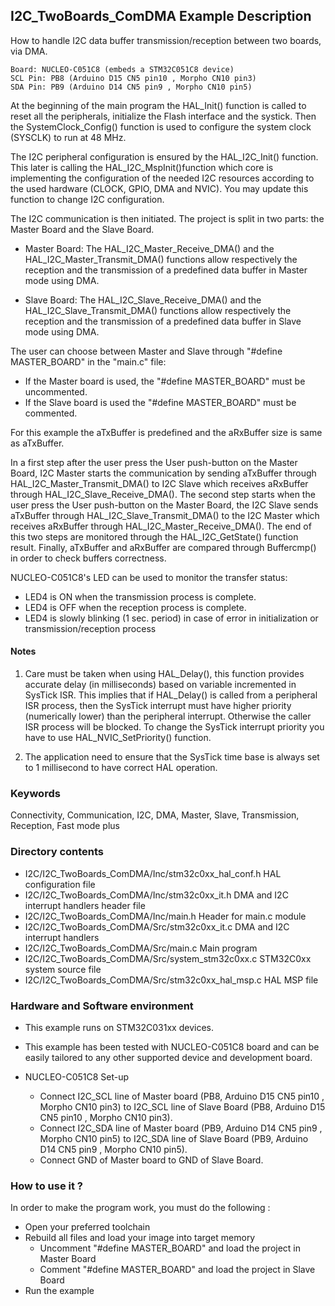## <b>I2C_TwoBoards_ComDMA Example Description</b>

How to handle I2C data buffer transmission/reception between two boards, 
via DMA.

    Board: NUCLEO-C051C8 (embeds a STM32C051C8 device)
    SCL Pin: PB8 (Arduino D15 CN5 pin10 , Morpho CN10 pin3)
    SDA Pin: PB9 (Arduino D14 CN5 pin9 , Morpho CN10 pin5)

At the beginning of the main program the HAL_Init() function is called to reset 
all the peripherals, initialize the Flash interface and the systick.
Then the SystemClock_Config() function is used to configure the system
clock (SYSCLK) to run at 48 MHz.

The I2C peripheral configuration is ensured by the HAL_I2C_Init() function.
This later is calling the HAL_I2C_MspInit()function which core is implementing
the configuration of the needed I2C resources according to the used hardware (CLOCK, 
GPIO, DMA and NVIC). You may update this function to change I2C configuration.

The I2C communication is then initiated.
The project is split in two parts: the Master Board and the Slave Board.

- Master Board:
  The HAL_I2C_Master_Receive_DMA() and the HAL_I2C_Master_Transmit_DMA() functions 
  allow respectively the reception and the transmission of a predefined data buffer
  in Master mode using DMA.

- Slave Board:
  The HAL_I2C_Slave_Receive_DMA() and the HAL_I2C_Slave_Transmit_DMA() functions 
  allow respectively the reception and the transmission of a predefined data buffer
  in Slave mode using DMA.

The user can choose between Master and Slave through "#define MASTER_BOARD"
in the "main.c" file:

- If the Master board is used, the "#define MASTER_BOARD" must be uncommented.
- If the Slave board is used the "#define MASTER_BOARD" must be commented.

For this example the aTxBuffer is predefined and the aRxBuffer size is same as aTxBuffer.

In a first step after the user press the User push-button on the Master Board,
I2C Master starts the communication by sending aTxBuffer through HAL_I2C_Master_Transmit_DMA()
to I2C Slave which receives aRxBuffer through HAL_I2C_Slave_Receive_DMA(). 
The second step starts when the user press the User push-button on the Master Board,
the I2C Slave sends aTxBuffer through HAL_I2C_Slave_Transmit_DMA()
to the I2C Master which receives aRxBuffer through HAL_I2C_Master_Receive_DMA().
The end of this two steps are monitored through the HAL_I2C_GetState() function
result.
Finally, aTxBuffer and aRxBuffer are compared through Buffercmp() in order to 
check buffers correctness.  

NUCLEO-C051C8's LED can be used to monitor the transfer status:

 - LED4 is ON when the transmission process is complete.
 - LED4 is OFF when the reception process is complete.
 - LED4 is slowly blinking (1 sec. period) in case of error in initialization or 
transmission/reception process

#### <b>Notes</b>

 1. Care must be taken when using HAL_Delay(), this function provides accurate delay (in milliseconds)
    based on variable incremented in SysTick ISR. This implies that if HAL_Delay() is called from
    a peripheral ISR process, then the SysTick interrupt must have higher priority (numerically lower)
    than the peripheral interrupt. Otherwise the caller ISR process will be blocked.
    To change the SysTick interrupt priority you have to use HAL_NVIC_SetPriority() function.

 2. The application need to ensure that the SysTick time base is always set to 1 millisecond
    to have correct HAL operation.

### <b>Keywords</b>

Connectivity, Communication, I2C, DMA, Master, Slave, Transmission, Reception, Fast mode plus

### <b>Directory contents</b> 

  - I2C/I2C_TwoBoards_ComDMA/Inc/stm32c0xx_hal_conf.h    HAL configuration file
  - I2C/I2C_TwoBoards_ComDMA/Inc/stm32c0xx_it.h          DMA and I2C interrupt handlers header file
  - I2C/I2C_TwoBoards_ComDMA/Inc/main.h                        Header for main.c module  
  - I2C/I2C_TwoBoards_ComDMA/Src/stm32c0xx_it.c          DMA and I2C interrupt handlers
  - I2C/I2C_TwoBoards_ComDMA/Src/main.c                        Main program
  - I2C/I2C_TwoBoards_ComDMA/Src/system_stm32c0xx.c      STM32C0xx system source file
  - I2C/I2C_TwoBoards_ComDMA/Src/stm32c0xx_hal_msp.c     HAL MSP file    

### <b>Hardware and Software environment</b>

  - This example runs on STM32C031xx devices.
    
  - This example has been tested with NUCLEO-C051C8 board and can be
    easily tailored to any other supported device and development board.    

  - NUCLEO-C051C8 Set-up

    - Connect I2C_SCL line of Master board (PB8, Arduino D15 CN5 pin10 , Morpho CN10 pin3) to I2C_SCL line of Slave Board (PB8, Arduino D15 CN5 pin10 , Morpho CN10 pin3).
    - Connect I2C_SDA line of Master board (PB9, Arduino D14 CN5 pin9 , Morpho CN10 pin5) to I2C_SDA line of Slave Board (PB9, Arduino D14 CN5 pin9 , Morpho CN10 pin5).
    - Connect GND of Master board to GND of Slave Board.

### <b>How to use it ?</b>

In order to make the program work, you must do the following :

 - Open your preferred toolchain 
 - Rebuild all files and load your image into target memory
    - Uncomment "#define MASTER_BOARD" and load the project in Master Board
    - Comment "#define MASTER_BOARD" and load the project in Slave Board
 - Run the example
